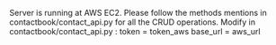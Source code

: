 Server is running at AWS EC2.
Please follow the methods mentions in contactbook/contact_api.py for all the CRUD operations.
Modify in contactbook/contact_api.py :
    token = token_aws
    base_url = aws_url
